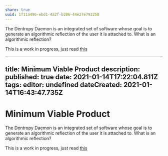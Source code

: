 ```yaml
---
share: true
uuid: 1f11a496-ebd1-4a2f-b286-44e27e792258
---
```

The Dentropy Daemon is an integrated set of software whose goal is to generate an algorithmic reflection of the user it is attached to. What is an algorithmic reflection?

This is a work in progress, just read [this](https://jaredtumiel.github.io/blog/2019/08/11/use-algorithms.html)


---
title: Minimum Viable Product
description: 
published: true
date: 2021-01-14T17:22:04.811Z
tags: 
editor: undefined
dateCreated: 2021-01-14T16:43:47.735Z
---

# Minimum Viable Product

The Dentropy Daemon is an integrated set of software whose goal is to generate an algorithmic reflection of the user it is attached to. What is an algorithmic reflection?

This is a work in progress, just read [this](https://jaredtumiel.github.io/blog/2019/08/11/use-algorithms.html)